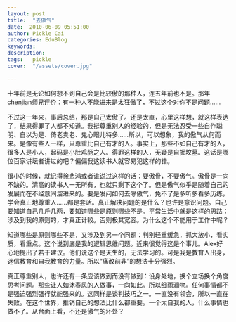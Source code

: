```yaml
---
layout: post  
title:  "去傲气"
date:  2010-06-09 05:51:00
author: Pickle Cai  
categories: EduBlog  
keywords: 
description:   
tags:	pickle   
cover:  "/assets/cover.jpg"  

---
```


十年前是无论如何想不到自己会是比较傲的那种人，连五年前也不是。那年chenjian师兄评价：有一种人不能进来是太狂傲了，不过这个对你不是问题……

不过这一年来，事后总结，那是自己太傲了。还是太直，心里这样想，就这样表达了，结果得罪了人都不知道。我挺尊重别人的经验的，但是无法忍受一些自作聪明、自以为是、倚老卖老、鬼心眼儿特多……所以，可以想象，我的傲气从何而来。是像有些人一样，只尊重比自己有才的人。事实上，那些不如自己有才的人，很多人是小人，起码是小肚鸡肠之人。得罪这样的人，无疑是自掘坟墓。这话是哪位百家讲坛者讲过的吧？偏偏我这读书人就容易犯这样的错。

很小的时候，就记得徐悲鸿或者谁说过这样的话：要傲骨，不要傲气。傲骨是一向不缺的。清高的读书人一无所有，也就只剩下这个了。但是傲气似乎是随着自己的发展而在不经意间溜进来的。要是发问如何去除傲气，免不了是多听多看多历练，学会真正地尊重人……都是套话。真正解决问题的是什么？也许是意识问题。自己要知道自己几斤几两，要知道哪些是原则哪些不是。平常生活中就是这样的思路：涉及到我的原则的，才真正计较。否则极其宽容。为什么这个不能用于工作中呢？

知道哪些是原则哪些不是，又涉及到另一个问题：判别轻重缓急，抓大放小，看实质，看重点。这个说到底是我的逻辑思维问题。近来很觉得这是个事儿。Alex好心地提出了若干建议。他们说这个是天生的，无法学习的。可是我是教育人出身，迷信教育和自我教育的力量。所以“痛改前非”的想法十分强烈。

真正尊重别人，也许还有一条应该做到而没有做到：设身处地，换个立场换个角度思考问题。那些让人如沐春风的人做事，一向如此。所以细雨润物。任何事情都不是强迫强烈强行就能强来的。这同样是谈判技巧之一。一直没有领会，所以一直在失败。在这个世界，推销自己的想法比什么都重要。一个太自我的人，什么事情也做不了。从台面上看，不还是傲气的坏处？





		    
